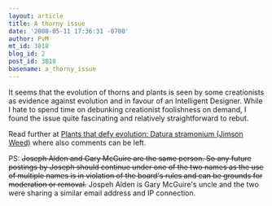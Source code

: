 ```yaml
---
layout: article
title: A thorny issue
date: '2008-05-11 17:36:31 -0700'
author: PvM
mt_id: 3818
blog_id: 2
post_id: 3818
basename: a_thorny_issue
---
```

It seems that the evolution of thorns and plants is seen by some creationists as evidence against evolution and in favour of an Intelligent Designer. While I hate to spend time on debunking creationist foolishness on demand, I found the issue quite fascinating and relatively straightforward to rebut. 

Read further at [Plants that defy evolution: Datura stramonium (Jimson Weed)](http://idexposed.wordpress.com/2008/05/11/plants-that-defy-evolution-datura-stramonium-jimson-weed/) where also comments can be left.

PS: ~~Joseph Alden and Gary McGuire are the same person. So any future postings by Joseph should continue under one of the two names as the use of multiple names is in violation of the board's rules and can be grounds for moderation or removal.~~ Jospeh Alden is Gary McGuire's uncle and the two were sharing a similar email address and IP connection.
